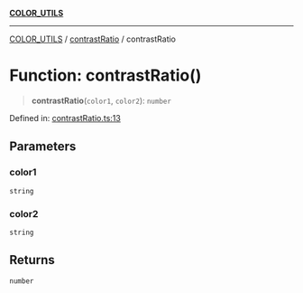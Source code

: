 [**COLOR_UTILS**](../../README.md)

***

[COLOR_UTILS](../../README.md) / [contrastRatio](../README.md) / contrastRatio

# Function: contrastRatio()

> **contrastRatio**(`color1`, `color2`): `number`

Defined in: [contrastRatio.ts:13](https://github.com/dailker/everyutil/blob/8ebd741383aff061deffff96bf58a9059d1b9944/src/color/contrastRatio.ts#L13)

## Parameters

### color1

`string`

### color2

`string`

## Returns

`number`
